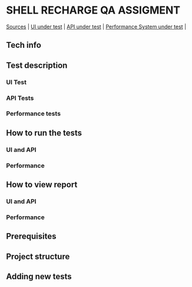 # SHELL RECHARGE QA ASSIGMENT

[Sources][GitHub] | [UI under test][SATLinkUi] | [API under test][SATLinkApi] | [Performance System under test][SATLinkLoad] |

## Tech info

## Test description

### UI Test

### API Tests

### Performance tests

## How to run the tests

### UI and API 

### Performance

## How to view report

### UI and API 

### Performance

## Prerequisites

## Project structure

## Adding new tests


[GitHub]: ''

[SATLinkUi]: ''
[SATLinkApi]:  '' 
[SATLinkLoad]:  ''